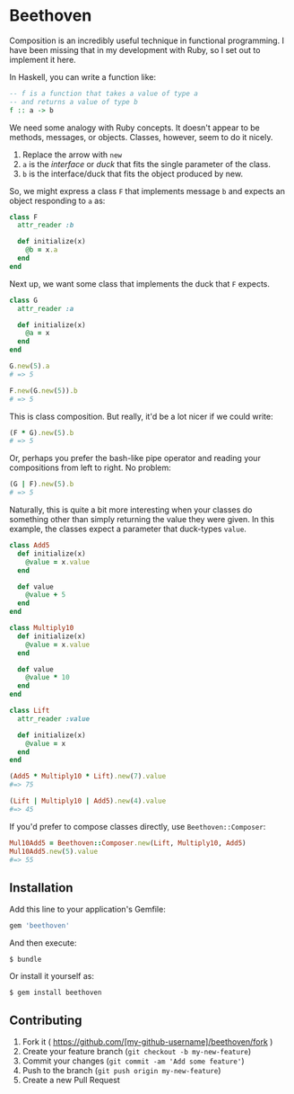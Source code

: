# Beethoven

Composition is an incredibly useful technique in functional programming.
I have been missing that in my development with Ruby, so I set out to implement it here.

In Haskell, you can write a function like:

```haskell
-- f is a function that takes a value of type a
-- and returns a value of type b
f :: a -> b
```

We need some analogy with Ruby concepts.
It doesn't appear to be methods, messages, or objects.
Classes, however, seem to do it nicely.

1. Replace the arrow with `new`
2. `a` is the *interface* or *duck* that fits the single parameter of the class.
3. `b` is the interface/duck that fits the object produced by new.

So, we might express a class `F` that implements message `b` and expects an object responding to `a` as:

```ruby
class F
  attr_reader :b

  def initialize(x)
    @b = x.a
  end
end
```

Next up, we want some class that implements the duck that `F` expects.

```ruby
class G
  attr_reader :a

  def initialize(x)
    @a = x
  end
end

G.new(5).a
# => 5

F.new(G.new(5)).b
# => 5
```

This is class composition. But really, it'd be a lot nicer if we could write:

```ruby
(F * G).new(5).b
# => 5
```

Or, perhaps you prefer the bash-like pipe operator and reading your compositions from left to right.
No problem:

```ruby
(G | F).new(5).b
# => 5
```

Naturally, this is quite a bit more interesting when your classes do something other than simply returning the value they were given.
In this example, the classes expect a parameter that duck-types `value`.

```ruby
class Add5
  def initialize(x)
    @value = x.value
  end

  def value
    @value + 5
  end
end

class Multiply10
  def initialize(x)
    @value = x.value
  end

  def value
    @value * 10
  end
end

class Lift
  attr_reader :value

  def initialize(x)
    @value = x
  end
end

(Add5 * Multiply10 * Lift).new(7).value
#=> 75

(Lift | Multiply10 | Add5).new(4).value
#=> 45
```

If you'd prefer to compose classes directly, use `Beethoven::Composer`:

```ruby
Mul10Add5 = Beethoven::Composer.new(Lift, Multiply10, Add5)
Mul10Add5.new(5).value
#=> 55
```

## Installation

Add this line to your application's Gemfile:

```ruby
gem 'beethoven'
```

And then execute:

    $ bundle

Or install it yourself as:

    $ gem install beethoven

## Contributing

1. Fork it ( https://github.com/[my-github-username]/beethoven/fork )
2. Create your feature branch (`git checkout -b my-new-feature`)
3. Commit your changes (`git commit -am 'Add some feature'`)
4. Push to the branch (`git push origin my-new-feature`)
5. Create a new Pull Request

